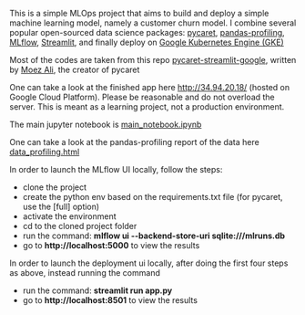 This is a simple MLOps project that aims to build and deploy a simple machine learning model, namely a customer churn model. I combine several popular open-sourced data science packages: [pycaret](https://pycaret.org/), [pandas-profiling](https://github.com/pandas-profiling/pandas-profiling), [MLflow](https://mlflow.org/), [Streamlit](https://streamlit.io/), and finally deploy on [Google Kubernetes Engine (GKE)](https://cloud.google.com/kubernetes-engine)

Most of the codes are taken from this repo [pycaret-streamlit-google](https://github.com/pycaret/pycaret-streamlit-google), written by [Moez Ali](https://ca.linkedin.com/in/profile-moez), the creator of pycaret

One can take a look at the finished app here http://34.94.20.18/ (hosted on Google Cloud Platform). Please be reasonable and do not overload the server. This is meant as a learning project, not a production environment. 

The main jupyter notebook is [main_notebook.ipynb](main_notebook.ipynb)

One can take a look at the pandas-profiling report of the data here [data_profiling.html](data_profiling.html)

In order to launch the MLflow UI locally, follow the steps: 

* clone the project
* create the python env based on the requirements.txt file (for pycaret, use the [full] option)
* activate the environment
* cd to the cloned project folder
* run the command: **mlflow ui --backend-store-uri sqlite:///mlruns.db**
* go to **http://localhost:5000** to view the results

In order to launch the deployment ui locally, after doing the first four steps as above, instead running the command

* run the command: **streamlit run app.py**
* go to **http://localhost:8501** to view the results

